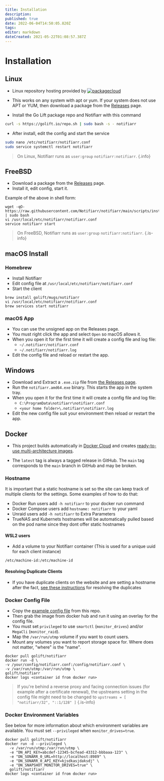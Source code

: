```yaml
---
title: Installation
description: 
published: true
date: 2022-06-04T14:50:05.820Z
tags: 
editor: markdown
dateCreated: 2021-05-22T01:08:57.387Z
---
```


# Installation

## Linux

- Linux repository hosting provided by
[![packagecloud](https://docs.golift.io/integrations/packagecloud-full.png "PackageCloud.io")](http://packagecloud.io)

- This works on any system with apt or yum. If your system does not use APT or YUM, then download a package from the [Releases](https://github.com/Notifiarr/notifiarr/releases) page.

- Install the Go Lift package repo and Notifiarr with this command

```bash
curl -s https://golift.io/repo.sh | sudo bash -s - notifiarr
```

- After install, edit the config and start the service

```bash
sudo nano /etc/notifiarr/notifiarr.conf
sudo service systemctl restart notifiarr
```

> On Linux, Notifiarr runs as `user:group` `notifiarr:notifiarr`.
{.info}

## FreeBSD

- Download a package from the [Releases](https://github.com/Notifiarr/notifiarr/releases) page.
- Install it, edit config, start it.

Example of the above in shell form:

```shell
wget -qO- https://raw.githubusercontent.com/Notifiarr/notifiarr/main/scripts/install.sh | sudo bash
vi /usr/local/etc/notifiarr/notifiarr.conf
service notifiarr start
```

> On FreeBSD, Notifiarr runs as `user:group` `notifiarr:notifiarr`.
{.is-info}

## macOS Install

### Homebrew

- Install Notifiarr
- Edit config file at `/usr/local/etc/notifiarr/notifiarr.conf`
- Start the client

```shell
brew install golift/mugs/notifiarr
vi /usr/local/etc/notifiarr/notifiarr.conf
brew services start notifiarr
```

### macOS App

- You can use the unsigned app on the Releases page.
- You must right click the app and select `Open` so macOS allows it.
- When you open it for the first time it will create a config file and log file:
  -   `~/.notifiarr/notifiarr.conf`
  -   `~/.notifiarr/notifiarr.log`
-   Edit the config file and reload or restart the app.

## Windows

- Download and Extract a `.exe.zip` file from [the Releases page](https://github.com/Notifiarr/notifiarr/releases).
- Run the `notifiarr.amd64.exe` binary. This starts the app in the system tray.
- When you open it for the first time it will create a config file and log file:
  - `C:\ProgramData\notifiarr\notifiarr.conf`
  - `<your home folder>\.notifiarr\notifiarr.log`
- Edit the new config file suit your environment then reload or restart the app.

## Docker

- This project builds automatically in [Docker Cloud](https://hub.docker.com/r/golift/notifiarr) and creates [ready-to-use multi-architecture images](https://hub.docker.com/r/golift/notifiarr/tags).

- The `latest` tag is always a tagged release in GitHub. The `main` tag corresponds to the `main` branch in GitHub and may be broken.

### Hostname

It is important that a static hostname is set so the site can keep track of multiple clients for the settings. Some examples of how to do that:
- Docker Run users add `-h notifiarr` to your docker run command
- Docker Compose users add `hostname: notifiarr` to your yaml
- Unraid users add `-h notifiarr` to Extra Parameters 
- TrueNAS and Kubernets hostnames will be automatically pulled based on the pod name since they dont offer static hostnames

#### WSL2 users

- Add a volume to your Notifiarr container (This is used for a unique uuid for each client instance)

```none
/etc/machine-id:/etc/machine-id
```

#### Resolving Duplicate Clients

- If you have duplicate clients on the website and are setting a hostname after the fact, [see these instructions](/Website/ClientConfiguration#resolving-duplicate-clients) for resolving the duplicates

### Docker Config File

- Copy the [example config file](https://github.com/Notifiarr/notifiarr/blob/main/examples/notifiarr.conf.example) from this repo.
- Then grab the image from docker hub and run it using an overlay for the config file.
- You must set `privileged` to use `smartctl` (`monitor_drives`) and/or `MegaCli` (`monitor_raid`).
- Map the `/var/run/utmp` volume if you want to count users.
- Mount any volumes you want to report storage space for. Where does not matter, "where" is the "name".

```shell
docker pull golift/notifiarr
docker run -d \
-v /your/config/notifiarr.conf:/config/notifiarr.conf \
-v /var/run/utmp:/var/run/utmp \
golift/notifiarr
docker logs <container id from docker run>
```

> If you're behind a reverse proxy and facing connection issues (for example after a certificate renewal), the upstreams setting in the config file might need to be changed to 
`upstreams = [ "notifiarr/32", "::1/128" ]`
{.is-info}


### Docker Environment Variables

See below for more information about which environment variables are available.
You must set `--privileged` when `monitor_drives=true`.

```shell
docker pull golift/notifiarr
docker run -d --privileged \
  -v /var/run/utmp:/var/run/utmp \
  -e "DN_API_KEY=abcdef-12345-bcfead-43312-bbbaaa-123" \
  -e "DN_SONARR_0_URL=http://localhost:8989" \
  -e "DN_SONARR_0_API_KEY=kjsdkasjdaksdj" \
  -e "DN_SNAPSHOT_MONITOR_DRIVES=true" \
  golift/notifiarr
docker logs <container id from docker run>
```

